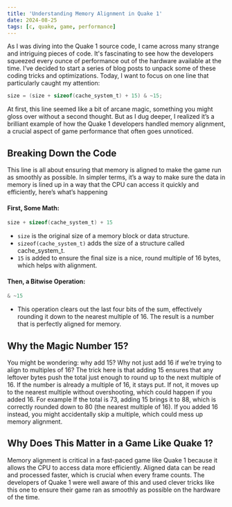 ```yaml
---
title: 'Understanding Memory Alignment in Quake 1'
date: 2024-08-25
tags: [c, quake, game, performance]
---
```


As I was diving into the Quake 1 source code, I came across many strange and intriguing pieces of code. It's fascinating to see how the developers squeezed every ounce of performance out of the hardware available at the time. I’ve decided to start a series of blog posts to unpack some of these coding tricks and optimizations. Today, I want to focus on one line that particularly caught my attention:

```c
size = (size + sizeof(cache_system_t) + 15) & ~15;
```

At first, this line seemed like a bit of arcane magic, something you might gloss over without a second thought. But as I dug deeper, I realized it’s a brilliant example of how the Quake 1 developers handled memory alignment, a crucial aspect of game performance that often goes unnoticed.

## Breaking Down the Code

This line is all about ensuring that memory is aligned to make the game run as smoothly as possible. In simpler terms, it’s a way to make sure the data in memory is lined up in a way that the CPU can access it quickly and efficiently, here’s what’s happening

#### First, Some Math:

```c
size + sizeof(cache_system_t) + 15
```

- `size` is the original size of a memory block or data structure.
- `sizeof(cache_system_t)` adds the size of a structure called cache_system_t.
- `15` is added to ensure the final size is a nice, round multiple of 16 bytes, which helps with alignment.

#### Then, a Bitwise Operation:

```c
& ~15
```

- This operation clears out the last four bits of the sum, effectively rounding it down to the nearest multiple of 16. The result is a number that is perfectly aligned for memory.


## Why the Magic Number 15?

You might be wondering: why add 15? Why not just add 16 if we’re trying to align to multiples of 16? The trick here is that adding 15 ensures that any leftover bytes push the total just enough to round up to the next multiple of 16. If the number is already a multiple of 16, it stays put. If not, it moves up to the nearest multiple without overshooting, which could happen if you added 16. For example If the total is 73, adding 15 brings it to 88, which is correctly rounded down to 80 (the nearest multiple of 16). If you added 16 instead, you might accidentally skip a multiple, which could mess up memory alignment.

## Why Does This Matter in a Game Like Quake 1?

Memory alignment is critical in a fast-paced game like Quake 1 because it allows the CPU to access data more efficiently. Aligned data can be read and processed faster, which is crucial when every frame counts. The developers of Quake 1 were well aware of this and used clever tricks like this one to ensure their game ran as smoothly as possible on the hardware of the time.


